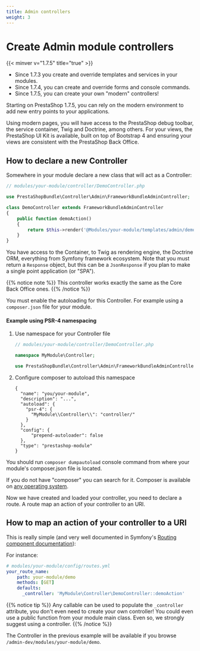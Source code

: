 ```yaml
---
title: Admin controllers
weight: 3
---
```


# Create Admin module controllers
{{< minver v="1.7.5" title="true" >}}

* Since 1.7.3 you create and override templates and services in your modules.
* Since 1.7.4, you can create and override forms and console commands.
* Since 1.7.5, you can create your own "modern" controllers!

Starting on PrestaShop 1.7.5, you can rely on the modern environment to add new entry points to your applications.

Using modern pages, you will have access to the PrestaShop debug toolbar, the service container, Twig and Doctrine, among others. For your views, the PrestaShop UI Kit is available, built on top of Bootstrap 4 and ensuring your views are consistent with the PrestaShop Back Office.

## How to declare a new Controller

Somewhere in your module declare a new class that will act as a Controller:

```php
// modules/your-module/controller/DemoController.php

use PrestaShopBundle\Controller\Admin\FrameworkBundleAdminController;

class DemoController extends FrameworkBundleAdminController
{
    public function demoAction()
    {
        return $this->render('@Modules/your-module/templates/admin/demo.html.twig');
    }
}
```

You have access to the Container, to Twig as rendering engine, the Doctrine ORM, everything from Symfony framework ecosystem.
Note that you must return a `Response` object, but this can be a `JsonResponse` if you plan to make a single point application (or "SPA").

{{% notice note %}}
This controller works exactly the same as the Core Back Office ones.
{{% /notice %}} 

You must enable the autoloading for this Controller. For example using a `composer.json` file for your module.

#### Example using PSR-4 namespacing

1. Use namespace for your Controller file

    ```php
    // modules/your-module/controller/DemoController.php
    
    namespace MyModule\Controller;
    
    use PrestaShopBundle\Controller\Admin\FrameworkBundleAdminController;
    ```

2. Configure composer to autoload this namespace

    ```
    {
      "name": "you/your-module",
      "description": "...",
      "autoload": {
        "psr-4": {
          "MyModule\\Controller\\": "controller/"
        }
      },
      "config": {
          "prepend-autoloader": false
      },
      "type": "prestashop-module"
    }
    ```
You should run `composer dumpautoload` console command from where your module's composer.json file is located.

If you do not have "composer" you can search for it. Composer is available on [any operating system](https://getcomposer.org/doc/00-intro.md).

Now we have created and loaded your controller, you need to declare a route. A route map an action of your controller to an URI.

## How to map an action of your controller to a URI

This is really simple (and very well documented in Symfony's [Routing component documentation](https://symfony.com/doc/3.4/routing.html)):

For instance:

```yaml
# modules/your-module/config/routes.yml
your_route_name:
    path: your-module/demo
    methods: [GET]
    defaults:
      _controller: 'MyModule\Controller\DemoController::demoAction'
```

{{% notice tip %}}
Any callable can be used to populate the ``_controller`` attribute, you don't even need to create your own controller! You could even use a public function from your module main class. Even so, we strongly suggest using a controller.
{{% /notice %}}

The Controller in the previous example will be available if you browse `/admin-dev/modules/your-module/demo`.
